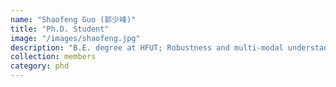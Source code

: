 ```yaml
---
name: "Shaofeng Guo (郭少峰)"
title: "Ph.D. Student"
image: "/images/shaofeng.jpg"
description: "B.E. degree at HFUT; Robustness and multi-modal understanding"
collection: members
category: phd
---
```


